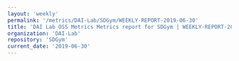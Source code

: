 ```yaml
---
layout: 'weekly'
permalink: '/metrics/DAI-Lab/SDGym/WEEKLY-REPORT-2019-06-30'
title: 'DAI Lab OSS Metrics Metrics report for SDGym | WEEKLY-REPORT-2019-06-30'
organization: 'DAI-Lab'
repository: 'SDGym'
current_date: '2019-06-30'
---
```

